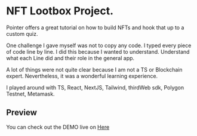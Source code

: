 # NFT Lootbox Project.

Pointer offers a great tutorial on how to build NFTs and hook that up to a custom quiz. 

One challenge I gave myself was not to copy any code. I typed every piece of code line by line.
I did this because I wanted to understand. Understand what each Line did and their role in the general app.

A lot of things were not quite clear because I am not a TS or Blockchain expert. Nevertheless, it was a wonderful learning experience.

I played around with TS, React, NextJS, Tailwind, thirdWeb sdk, Polygon Testnet, Metamask.


## Preview

You can check out the DEMO live on [Here](https://lootbox-quizoo.fly.dev/)


